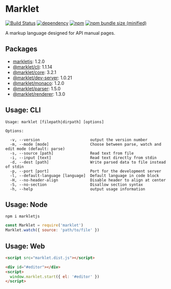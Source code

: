 # Marklet
[![Build Status](https://travis-ci.com/obstudio/Marklet.svg?branch=dev)](https://travis-ci.com/obstudio/Marklet)
[![dependency](https://img.shields.io/david/obstudio/Marklet.svg)](https://github.com/obstudio/Marklet/blob/master/package.json)
[![npm](https://img.shields.io/npm/v/markletjs.svg)](https://www.npmjs.com/package/markletjs)
[![npm bundle size (minified)](https://img.shields.io/bundlephobia/min/markletjs.svg)](https://www.npmjs.com/package/markletjs)

A markup language designed for API manual pages.

## Packages

- [markletjs](https://www.npmjs.com/package/markletjs): 1.2.0
- [@marklet/cli](https://www.npmjs.com/package/@marklet/cli): 1.1.14
- [@marklet/core](https://www.npmjs.com/package/@marklet/core): 3.2.1
- [@marklet/dev-server](https://www.npmjs.com/package/@marklet/dev-server): 1.0.21
- [@marklet/monaco](https://www.npmjs.com/package/@marklet/monaco): 1.2.0
- [@marklet/parser](https://www.npmjs.com/package/@marklet/parser): 1.5.0
- [@marklet/renderer](https://www.npmjs.com/package/@marklet/renderer): 1.3.0

## Usage: CLI

```
Usage: marklet [filepath|dirpath] [options]

Options:

  -v, --version                      output the version number
  -m, --mode [mode]                  Choose between parse, watch and edit mode (default: parse)
  -s, --source [path]                Read text from file
  -i, --input [text]                 Read text directly from stdin
  -d, --dest [path]                  Write parsed data to file instead of stdin
  -p, --port [port]                  Port for the development server
  -l, --default-language [language]  Default language in code block
  -H, --no-header-align              Disable header to align at center
  -S, --no-section                   Disallow section syntax
  -h, --help                         output usage information
```

## Usage: Node

```shell
npm i markletjs
```

```js
const Marklet = require('marklet')
Marklet.watch({ source: 'path/to/file' })
```

## Usage: Web

```html
<script src="marklet.dist.js"></script>
```

```html
<div id="#editor"></div>
<script>
  window.marklet.start({ el: '#editor' })
</script>
```

